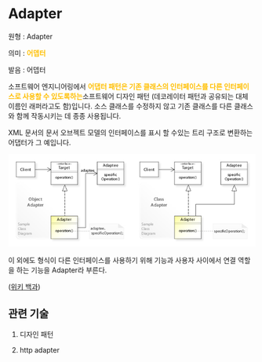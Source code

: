 # Adapter

원형 : Adapter

의미  : <span style="color:#FFBF00; font-weight:bold;">어뎁터</span>

발음 : 어뎁터

소프트웨어 엔지니어링에서 <span style="color:#FFBF00; font-weight:bold;">어댑터 패턴은 기존 클래스의 인터페이스를 다른 인터페이스로 사용할 수 있도록하는</span>소프트웨어 디자인 패턴 (데코레이터 패턴과 공유되는 대체 이름인 래퍼라고도 함)입니다. 소스 클래스를 수정하지 않고 기존 클래스를 다른 클래스와 함께 작동시키는 데 종종 사용됩니다.

XML 문서의 문서 오브젝트 모델의 인터페이스를 표시 할 수있는 트리 구조로 변환하는 어댑터가 그 예입니다.

![제목](../2TAT1C/Adapter_1.jpg)

이 외에도 형식이 다른 인터페이스를 사용하기 위해 기능과 사용자 사이에서 연결 역할을 하는 기능을 Adapter라 부른다.

([위키 백과](https://en.wikipedia.org/wiki/Adapter_pattern))

## 관련 기술
1. 디자인 패턴

2. http adapter



